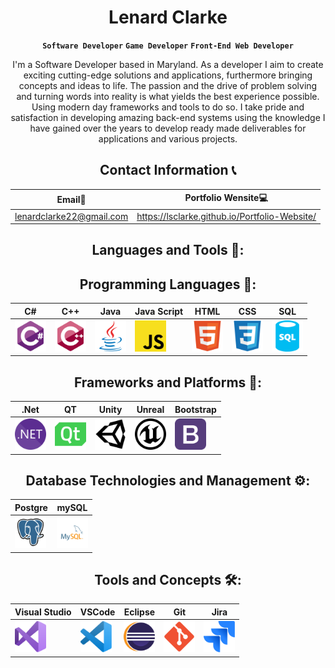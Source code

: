 # <h1 align="center">Lenard Clarke</h1>
<p align="center" dir="auto"><strong><code>Software Developer</code></strong> <strong><code>Game Developer</code></strong> <strong><code>Front-End Web Developer</code></strong></p>

<p align="center" dir="auto">I'm a Software Developer based in Maryland. As a developer I aim to create exciting cutting-edge solutions and applications, furthermore bringing concepts and ideas to life. The passion and the drive of problem solving and turning words into reality is what yields the best experience possible. Using modern day frameworks and tools to do so. I take pride and satisfaction in developing amazing back-end systems using the knowledge I have gained over the years to develop ready made deliverables for applications and various projects.</p>

<h2 align="center" dir="auto"> Contact Information 📞</h2>

<div align="center">
  
| Email📨 | Portfolio Wensite💻 |
| --- | --- |
| lenardclarke22@gmail.com | https://lsclarke.github.io/Portfolio-Website/ |

</div>

<div align="center">

<h2 align="center" dir="auto">Languages and Tools 🧰:</h2>

<h2 dir="auto">Programming Languages 🔧:</h2>  

| C# | C++ | Java | Java Script | HTML | CSS | SQL |
| --- | --- | ---- | --- | --- | --- | --- |
| <a href="https://github.com/lsclarke?tab=repositories&q=&type=&language=c%23&sort="><img src="https://github.com/lsclarke/lsclarke/blob/main/img/csharp.svg" width="50"></a> | <a href="https://github.com/lsclarke?tab=repositories&q=&type=&language=c%2B%2B&sort="><img src="https://github.com/lsclarke/lsclarke/blob/main/img/cpp.svg" width="50"></a> | <img src="https://github.com/lsclarke/lsclarke/blob/main/img/java.svg" width="50"> | <img src="https://github.com/lsclarke/lsclarke/blob/main/img/javascript.svg" width="50"> | <img src="https://github.com/lsclarke/lsclarke/blob/main/img/html.svg" width="50"> | <img src="https://github.com/lsclarke/lsclarke/blob/main/img/css.svg" width="50"> | <img src="https://github.com/lsclarke/lsclarke/blob/main/img/sql.svg" width="50"> |

<h2 dir="auto">Frameworks and Platforms 🔩:</h2>  

| .Net | QT | Unity | Unreal | Bootstrap |
| --- | --- | ---- | --- | --- |
| <img src="https://github.com/lsclarke/lsclarke/blob/main/img/dotnet.svg" width="50"> | <img src="https://github.com/lsclarke/lsclarke/blob/main/img/qt.svg" width="50"> | <img src="https://github.com/lsclarke/lsclarke/blob/main/img/unity.svg" width="50"> | <img src="https://github.com/lsclarke/lsclarke/blob/main/img/unrealengine.svg" width="50"> | <img src="https://github.com/lsclarke/lsclarke/blob/main/img/bootstrap.svg" width="50"> |

<h2 dir="auto">Database Technologies and Management ⚙️:</h2>
  
| Postgre | mySQL |
| --- | --- |
| <img src="https://github.com/lsclarke/lsclarke/blob/main/img/pgsql.svg" width="50"> | <img src="https://github.com/lsclarke/lsclarke/blob/main/img/mysql.svg" width="50"> | 

<h2 dir="auto">Tools and Concepts 🛠️:</h2>
  
| Visual Studio | VSCode | Eclipse | Git | Jira |
| --- | --- | --- | --- | --- |
| <img src="https://github.com/lsclarke/lsclarke/blob/main/img/visual-studio.svg" width="50"> | <img src="https://github.com/lsclarke/lsclarke/blob/main/img/vscode.svg" width="50"> |  <img src="https://github.com/lsclarke/lsclarke/blob/main/img/eclipse.svg" width="50"> | <img src="https://github.com/lsclarke/lsclarke/blob/main/img/git.svg" width="50"> | <img src="https://github.com/lsclarke/lsclarke/blob/main/img/jira.svg" width="50"> | 
</div>
